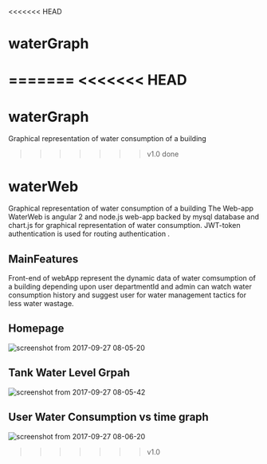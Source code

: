<<<<<<< HEAD
# waterGraph
=======
<<<<<<< HEAD
=======
# waterGraph
Graphical representation of water consumption of a building
>>>>>>> v1.0 done
# waterWeb
Graphical representation of water consumption of a building 
The Web-app WaterWeb is angular 2 and node.js web-app backed by mysql database and chart.js for graphical representation of water consumption.
JWT-token authentication is used for routing authentication .
## MainFeatures
Front-end of webApp represent the dynamic data of water comsumption of a building depending upon user departmentId and admin can watch water consumption history and suggest user for water management tactics for less water wastage.

## Homepage
![screenshot from 2017-09-27 08-05-20](https://user-images.githubusercontent.com/31826531/30893321-06c88ce0-a32d-11e7-8c6d-88776c0620a6.png)

## Tank Water Level Grpah
![screenshot from 2017-09-27 08-05-42](https://user-images.githubusercontent.com/31826531/30893381-60c3040a-a32d-11e7-9a94-895baccb552b.png)

## User Water Consumption vs time graph
![screenshot from 2017-09-27 08-06-20](https://user-images.githubusercontent.com/31826531/30893417-8c6d3e04-a32d-11e7-9f15-d57aaefb15d3.png)
>>>>>>> v1.0

